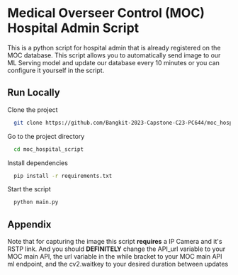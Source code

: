 
# Medical Overseer Control (MOC) Hospital Admin Script

This is a python script for hospital admin that is already registered on the MOC database. This script allows you to automatically send image to our ML Serving model and update our database every 10 minutes or you can configure it yourself in the script.

## Run Locally

Clone the project

```bash
  git clone https://github.com/Bangkit-2023-Capstone-C23-PC644/moc_hospital_script.git
```

Go to the project directory

```bash
  cd moc_hospital_script
```

Install dependencies

```bash
  pip install -r requirements.txt
```

Start the script

```bash
  python main.py
```


## Appendix

Note that for capturing the image this script **requires** a IP Camera and it's RSTP link. And you should **DEFINITELY** change the API_url variable to your MOC main API, the url variable in the while bracket to your MOC main API ml endpoint, and the cv2.waitkey to your desired duration between updates

